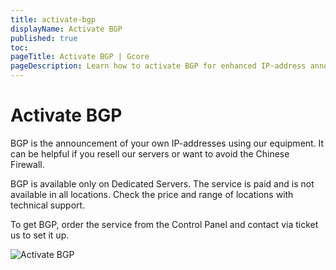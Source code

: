 ```yaml
---
title: activate-bgp
displayName: Activate BGP
published: true
toc:
pageTitle: Activate BGP | Gcore
pageDescription: Learn how to activate BGP for enhanced IP-address announcements, getting connected in China, or reselling. 
---
```

# Activate BGP

BGP is the announcement of your own IP-addresses using our equipment. It can be helpful if you resell our servers or want to avoid the Chinese Firewall.

BGP is available only on Dedicated Servers. The service is paid and is not available in all locations. Check the price and range of locations with technical support.

To get BGP, order the service from the Control Panel and contact via ticket us to set it up. 

<img class="WACImage SCXW250742413" src="https://assets.gcore.pro/docs/hosting/other-services/bgp/activate-bgp/blobid0.png" alt="Activate BGP">
